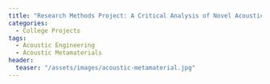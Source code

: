 ```yaml
---
title: "Research Methods Project: A Critical Analysis of Novel Acoustic Metamaterials Applied to Automotive Silencers"
categories:
  - College Projects
tags:
  - Acoustic Engineering
  - Acoustic Metamaterials
header:
  teaser: "/assets/images/acoustic-metamaterial.jpg"
---
```


<object data="/assets/documents/Conall-Daly-4E3-Project.pdf" width="1000" height="1000" type='application/pdf'></object>
